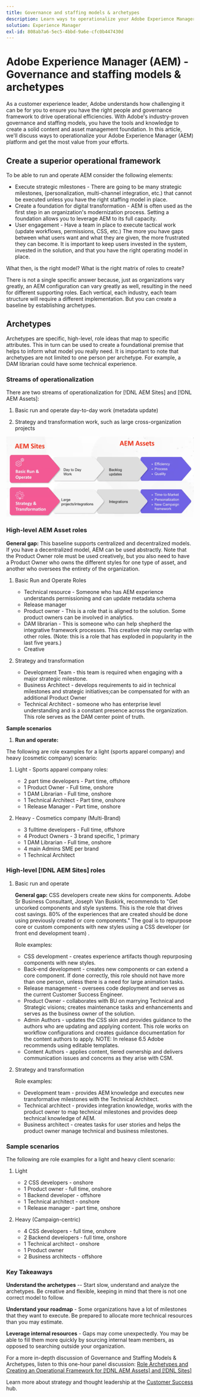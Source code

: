 ```yaml
---
title: Governance and staffing models & archetypes
description: Learn ways to operationalize your Adobe Experience Manager (AEM) platform and get the most value from your efforts.
solution: Experience Manager
exl-id: 808ab7a6-5ec5-4bbd-9a6e-cfc0b447430d
---
```

# Adobe Experience Manager (AEM) - Governance and staffing models & archetypes

As a customer experience leader, Adobe understands how challenging it can be for you to ensure you have the right people and governance framework to drive operational efficiencies. With Adobe's industry-proven governance and staffing models, you have the tools and knowledge to create a solid content and asset management foundation. In this article, we'll discuss ways to operationalize your Adobe Experience Manager (AEM) platform and get the most value from your efforts.

## Create a superior operational framework

To be able to run and operate AEM consider the following elements:

* Execute strategic milestones - There are going to be many strategic milestones, (personalization, multi-channel integration, etc.) that cannot be executed unless you have the right staffing model in place.
* Create a foundation for digital transformation - AEM is often used as the first step in an organization's modernization process. Setting a foundation allows you to leverage AEM to its full capacity.
* User engagement - Have a team in place to execute tactical work (update workflows, permissions, CSS, etc.) The more you have gaps between what users want and what they are given, the more frustrated they can become. It is important to keep users invested in the system, invested in the solution, and that you have the right operating model in place.

What then, is the right model? What is the right matrix of roles to create?

There is not a single specific answer because, just as organizations vary greatly, an AEM configuration can vary greatly as well, resulting in the need for different supporting roles. Each vertical, each industry, each team structure will require a different implementation. But you can create a baseline by establishing archetypes.

## Archetypes

Archetypes are specific, high-level, role ideas that map to specific attributes. This in turn can be used to create a foundational premise that helps to inform what model you really need. It is important to note that archetypes are not limited to one person per archetype. For example, a DAM librarian could have some technical experience.

### Streams of operationalization

There are two streams of operationalization for [!DNL AEM Sites] and [!DNL AEM Assets]:

1. Basic run and operate day-to-day work (metadata update)

1. Strategy and transformation work, such as large cross-organization projects

![streams of operationalization](assets/streams-of-operationalization.png)

### High-level AEM Asset roles

**General gap:** This baseline supports centralized and decentralized models. If you have a decentralized model, AEM can be used abstractly. Note that the Product Owner role must be used creatively, but you also need to have a Product Owner who owns the different styles for one type of asset, and another who oversees the entirety of the organization.

1. Basic Run and Operate Roles

   * Technical resource - Someone who has AEM experience understands permissioning and can update metadata schema
   * Release manager
   * Product owner - This is a role that is aligned to the solution. Some product owners can be involved in analytics.
   * DAM librarian - This is someone who can help shepherd the integrative framework processes. This creative role may overlap with other roles. (Note: this is a role that has exploded in popularity in the last five years.)
   * Creative

1. Strategy and transformation

   * Development Team - this team is required when engaging with a major strategic milestone.
   * Business Architect - develops requirements to aid in technical milestones and strategic initiatives;can be compensated for with an additional Product Owner
   * Technical Architect - someone who has enterprise level understanding and is a constant presence across the organization. This role serves as the DAM center point of truth.

**Sample scenarios**

1. **Run and operate:**

The following are role examples for a light (sports apparel company) and heavy (cosmetic company) scenario:

1. Light - Sports apparel company roles:

   * 2 part time developers - Part time, offshore
   * 1 Product Owner - Full time, onshore
   * 1 DAM Librarian - Full time, onshore
   * 1 Technical Architect - Part time, onshore
   * 1 Release Manager - Part time, onshore

1. Heavy - Cosmetics company (Multi-Brand)

   * 3 fulltime developers - Full time, offshore
   * 4 Product Owners - 3 brand specific, 1 primary
   * 1 DAM Librarian - Full time, onshore
   * 4 main Admins SME per brand
   * 1 Technical Architect

### High-level [!DNL AEM Sites] roles

1. Basic run and operate

    **General gap:** CSS developers create new skins for components. Adobe Sr Business Consultant, Joseph Van Buskirk, recommends to &quot;Get uncorked components and style systems. This is the role that drives cost savings. 80% of the experiences that are created should be done using previously created or core components.&quot; The goal is to repurpose core or custom components with new styles using a CSS developer (or front end development team) .

    Role examples:

    * CSS development - creates experience artifacts though repurposing components with new styles.
    * Back-end development - creates new components or can extend a core component. If done correctly, this role should not have more than one person, unless there is a need for large animation tasks.
    * Release management - oversees code deployment and serves as the current Customer Success Engineer.
    * Product Owner - collaborates with BU on marrying Technical and Strategic visions; creates maintenance tasks and enhancements and serves as the business owner of the solution.
    * Admin Authors - updates the CSS skin and provides guidance to the authors who are updating and applying content. This role works on workflow configurations and creates guidance documentation for the content authors to apply. NOTE: In release 6.5 Adobe recommends using editable templates.
    * Content Authors - applies content, tiered ownership and delivers communication issues and concerns as they arise with CSM.

1. Strategy and transformation

   Role examples:

   * Development team - provides AEM knowledge and executes new transformative milestones with the Technical Architect.
   * Technical architect - provides integration knowledge, works with the product owner to map technical milestones and provides deep technical knowledge of AEM.
   * Business architect - creates tasks for user stories and helps the product owner manage technical and business milestones.

### Sample scenarios

The following are role examples for a light and heavy client scenario:

1. Light

   * 2 CSS developers - onshore
   * 1 Product owner - full time, onshore
   * 1 Backend developer - offshore
   * 1 Technical architect - onshore
   * 1 Release manager - part time, onshore

1. Heavy (Campaign-centric)

   * 4 CSS developers - full time, onshore
   * 2 Backend developers - full time, onshore
   * 1 Technical architect - onshore
   * 1 Product owner
   * 2 Business architects - offshore

### Key Takeaways

**Understand the archetypes** -- Start slow, understand and analyze the archetypes. Be creative and flexible, keeping in mind that there is not one correct model to follow.

**Understand your roadmap** - Some organizations have a lot of milestones that they want to execute. Be prepared to allocate more technical resources than you may estimate.

**Leverage internal resources** - Gaps may come unexpectedly. You may be able to fill them more quickly by sourcing internal team members, as opposed to searching outside your organization.

For a more in-depth discussion of Governance and Staffing Models &amp; Archetypes, listen to this one-hour panel discussion: [Role Archetypes and Creating an Operational Framework for [!DNL AEM Assets] and [!DNL Sites]](https://adobecustomersuccess.adobeconnect.com/p8ml5nmy0758mp4/)

Learn more about strategy and thought leadership at the [Customer Success](https://experienceleague.adobe.com/docs/customer-success/customer-success/overview.html) hub.
